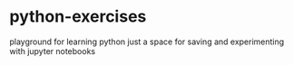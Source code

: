 # python-exercises
playground for learning python
just a space for saving and experimenting with jupyter notebooks
